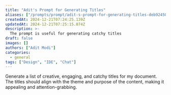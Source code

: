 ```yaml
---
title: "Adit's Prompt for Generating Titles"
aliases: ["/prompts/prompt/adit-s-prompt-for-generating-titles-deb92450"]
createdAt: 2024-12-21T07:24:25.139Z
updatedAt: 2024-12-21T07:25:15.874Z
description: >-
  The prompt is useful for generating catchy titles
draft: false
images: []
authors: ["Adit Modi"]
categories:
  - general
tags: ["Design", "IDE", "Chat"]
---
```


Generate a list of creative, engaging, and catchy titles for my document. The titles should align with the theme and purpose of the content, making it appealing and attention-grabbing.
